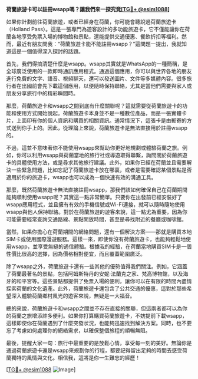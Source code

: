 **荷蘭旅游卡可以註冊wsapp嗎？讓我們來一探究竟[[TG💪+ @esim1088](https://t.me/s/esim1088)]**

如果你計劃前往荷蘭旅遊，或者已經身在荷蘭，你可能會聽說過荷蘭旅遊卡（Holland Pass）。這是一張專門為遊客設計的多功能旅遊卡，它不僅能讓你在荷蘭各地享受免票入場的博物館和景點，還能提供交通優惠、餐飲折扣等福利。然而，最近有朋友問我：“荷蘭旅遊卡能不能註冊wsapp？”這問題一提出，我就知道這是一個值得深入探討的話題。

首先，我們得搞清楚什麼是wsapp。wsapp其實就是WhatsApp的一種簡稱，是全球廣泛使用的一款即時通訊應用程式。通過這個應用，你可以與世界各地的朋友進行免費的文字、語音、視頻聊天，還可以發送圖片、文件等多媒體內容。很多旅行者在出國前會先下載這個應用，以便隨時保持聯絡，尤其是當他們需要與家人或朋友分享旅行中的精彩瞬間時。

那麼，荷蘭旅遊卡和wsapp之間到底有什麼關聯呢？這就需要從荷蘭旅遊卡的功能和使用方式開始說起。荷蘭旅遊卡本身並不是一種數位產品，而是一張實體卡片，上面印有你的個人資訊和購買的相關資訊。通常情況下，這張卡是由郵寄的方式送到你手上的。因此，從理論上來說，荷蘭旅遊卡是無法直接用於註冊wsapp的。

不過，這並不意味著你不能使用wsapp來幫助你更好地規劃或體驗荷蘭之旅。例如，你可以利用wsapp與荷蘭當地的旅行社或導遊取得聯繫，詢問關於荷蘭旅遊卡的具體使用方法，或是尋求其他旅行建議。此外，如果你已經在荷蘭並且需要解決一些緊急問題，比如忘記了荷蘭旅遊卡放在哪裏，或者是需要確認某個景點是否適用於你的旅遊卡，wsapp也可以成為一個快速有效的溝通工具。

那麼，既然荷蘭旅遊卡無法直接註冊wsapp，那我們該如何確保自己在荷蘭期間能夠順利使用wsapp呢？其實這一點非常簡單。只要你在出發前已經安裝好了wsapp應用程式，並且擁有有效的手機信號或Wi-Fi連接，就可以隨時隨地使用wsapp與他人保持聯絡。對於在荷蘭旅遊的遊客來說，這一點尤為重要，因為你可能需要經常查詢交通路線、景點開放時間，甚至是尋找附近的餐廳或咖啡館。

當然，如果你擔心在荷蘭期間的網絡問題，還有一個解決方案——那就是購買本地SIM卡或使用國際漫遊服務。這樣一來，即使你沒有荷蘭旅遊卡，也能夠輕鬆地使用wsapp，並享受無縫的通信體驗。根據我的經驗，在荷蘭當地購買SIM卡是一個性價比很高的選擇，因為價格相對便宜，而且覆蓋範圍廣泛。

除了wsapp之外，荷蘭旅遊卡還有一些其他的優勢值得我們關注。例如，它涵蓋了荷蘭最著名的景點，包括阿姆斯特丹的安妮·法蘭克之家、梵高博物館，以及海牙的和平宮等。這些景點都提供了免票入場的便利，讓你可以在有限的時間內盡情探索荷蘭的文化遺產。此外，荷蘭旅遊卡還包含了公共交通的優惠，這對於那些希望深入體驗荷蘭鄉村風光的遊客來說，無疑是一大福音。

總的來說，荷蘭旅遊卡和wsapp之間並不存在直接的關聯，但這兩者都可以為你的荷蘭之旅增添許多便利。如果你打算購買荷蘭旅遊卡，不妨提前下載wsapp，這樣即使你在荷蘭遇到了什麼突發狀況，也能夠迅速找到解決方案。同時，也不要忘了考慮如何處理你的網絡需求，以確保整個旅程的順暢無阻。

最後，提醒大家一句：旅行中最重要的是放鬆心情，享受每一刻的美好。無論你是通過荷蘭旅遊卡還是wsapp來規劃你的行程，都要記得留出足夠的時間去感受荷蘭獨特的風情與文化。相信我，這將是你一生難忘的經歷！

[[TG💪+ @esim1088](https://t.me/s/esim1088) ![Image](https://i.postimg.cc/4NQfJmqS/Snipaste-2025-05-13-00-14-12.png)]